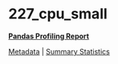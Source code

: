 # 227_cpu_small

[**Pandas Profiling Report**](../docs_sources/profile/227_cpu_small.html)

[Metadata](metadata.yaml) | [Summary Statistics](summary_stats.csv)

